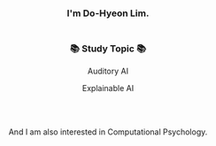 <div align="center">
<h3>I'm Do-Hyeon Lim.<br><br></h3>


<h3>📚 Study Topic 📚</h3>
<p>Auditory AI</p>
<p>Explainable AI</p>
<br><br>
<p>And I am also interested in Computational Psychology.</p>
